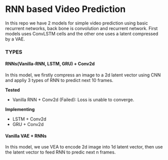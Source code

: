 # RNN based Video Prediction

In this repo we have 2 models for simple video prediction using basic recurrent networks, back bone is convolution and recurrent network. First models uses ConvLSTM cells and the other one uses a latent compressed by a VAE.

### TYPES

#### RNNs(Vanilla-RNN, LSTM, GRU) + Conv2d

In this model, we firstly compress an image to a 2d latent vector using CNN and appliy 3 types of RNN to predict next 10 frames.

**Tested**

- Vanilla RNN + Conv2d (Failed): Loss is unable to converge.

**Implementing**

- LSTM + Conv2d
- GRU + Conv2d

#### Vanilla VAE + RNNs

In this model, we use VEA to encode 2d image into 1d latent vector, then use the latent vector to feed RNN to predic next n frames.